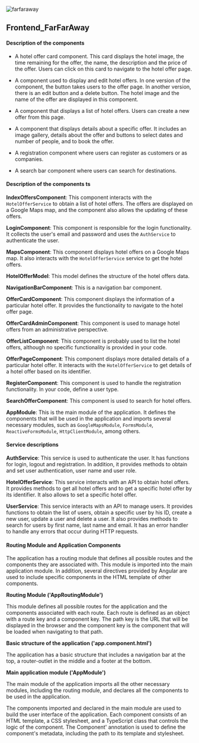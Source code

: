 ![farfaraway](https://github.com/FarFarAway2/Frontend_FarFarAway/blob/main/Logo_horizontal.png "farfaraway")

## Frontend_FarFarAway

#### Description of the components

- A hotel offer card component. This card displays the hotel image, the time remaining for the offer, the name, the description and the price of the offer. Users can click on this card to navigate to the hotel offer page.

- A component used to display and edit hotel offers. In one version of the component, the button takes users to the offer page. In another version, there is an edit button and a delete button. The hotel image and the name of the offer are displayed in this component.

- A component that displays a list of hotel offers. Users can create a new offer from this page.

- A component that displays details about a specific offer. It includes an image gallery, details about the offer and buttons to select dates and number of people, and to book the offer.

- A registration component where users can register as customers or as companies.

- A search bar component where users can search for destinations.

#### Description of the components ts

**IndexOffersComponent**: This component interacts with the `HotelOfferService` to obtain a list of hotel offers. The offers are displayed on a Google Maps map, and the component also allows the updating of these offers.

**LoginComponent**: This component is responsible for the login functionality. It collects the user's email and password and uses the `AuthService` to authenticate the user.

**MapsComponent**: This component displays hotel offers on a Google Maps map. It also interacts with the `HotelOfferService` service to get the hotel offers.

**HotelOfferModel**: This model defines the structure of the hotel offers data.

**NavigationBarComponent**: This is a navigation bar component. 

**OfferCardComponent**: This component displays the information of a particular hotel offer. It provides the functionality to navigate to the hotel offer page.

**OfferCardAdminComponent**: This component is used to manage hotel offers from an administrative perspective.

**OfferListComponent**: This component is probably used to list the hotel offers, although no specific functionality is provided in your code.

**OfferPageComponent**: This component displays more detailed details of a particular hotel offer. It interacts with the `HotelOfferService` to get details of a hotel offer based on its identifier.

**RegisterComponent**: This component is used to handle the registration functionality. In your code, define a user type.

**SearchOfferComponent**: This component is used to search for hotel offers.

**AppModule**: This is the main module of the application. It defines the components that will be used in the application and imports several necessary modules, such as `GoogleMapsModule`, `FormsModule`, `ReactiveFormsModule`, `HttpClientModule`, among others. 

#### Service descriptions

**AuthService**: This service is used to authenticate the user. It has functions for login, logout and registration. In addition, it provides methods to obtain and set user authentication, user name and user role.

**HotelOfferService**: This service interacts with an API to obtain hotel offers. It provides methods to get all hotel offers and to get a specific hotel offer by its identifier. It also allows to set a specific hotel offer.

**UserService**: This service interacts with an API to manage users. It provides functions to obtain the list of users, obtain a specific user by his ID, create a new user, update a user and delete a user. It also provides methods to search for users by first name, last name and email. It has an error handler to handle any errors that occur during HTTP requests.

#### Routing Module and Application Components

The application has a routing module that defines all possible routes and the components they are associated with. This module is imported into the main application module. In addition, several directives provided by Angular are used to include specific components in the HTML template of other components.

**Routing Module ('AppRoutingModule')**

This module defines all possible routes for the application and the components associated with each route. Each route is defined as an object with a route key and a component key. The path key is the URL that will be displayed in the browser and the component key is the component that will be loaded when navigating to that path.

**Basic structure of the application ('app.component.html')**

The application has a basic structure that includes a navigation bar at the top, a router-outlet in the middle and a footer at the bottom.

**Main application module ('AppModule')**

The main module of the application imports all the other necessary modules, including the routing module, and declares all the components to be used in the application. 

The components imported and declared in the main module are used to build the user interface of the application. Each component consists of an HTML template, a CSS stylesheet, and a TypeScript class that controls the logic of the component. The Component' annotation is used to define the component's metadata, including the path to its template and stylesheet.



